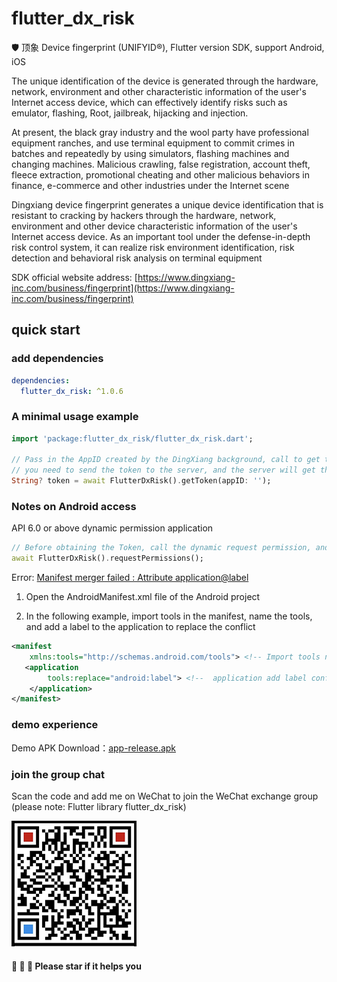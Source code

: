 # flutter\_dx_risk

🛡 顶象 Device fingerprint (UNIFYID®), Flutter version SDK, support Android, iOS

The unique identification of the device is generated through the hardware, network, environment and other characteristic information of the user's Internet access device, which can effectively identify risks such as emulator, flashing, Root, jailbreak, hijacking and injection.

At present, the black gray industry and the wool party have professional equipment ranches, and use terminal equipment to commit crimes in batches and repeatedly by using simulators, flashing machines and changing machines. Malicious crawling, false registration, account theft, fleece extraction, promotional cheating and other malicious behaviors in finance, e-commerce and other industries under the Internet scene

Dingxiang device fingerprint generates a unique device identification that is resistant to cracking by hackers through the hardware, network, environment and other device characteristic information of the user's Internet access device. As an important tool under the defense-in-depth risk control system, it can realize risk environment identification, risk detection and behavioral risk analysis on terminal equipment


SDK official website address:
[https://www.dingxiang-inc.com/business/fingerprint](https://www.dingxiang-inc.com/business/fingerprint)



## quick start

### add dependencies
``` yaml
dependencies:
  flutter_dx_risk: ^1.0.6
```


### A minimal usage example

``` dart
import 'package:flutter_dx_risk/flutter_dx_risk.dart';

// Pass in the AppID created by the DingXiang background, call to get the device fingerprint Token, 
// you need to send the token to the server, and the server will get the device fingerprint, device risk and other information
String? token = await FlutterDxRisk().getToken(appID: '');

```

### Notes on Android access

API 6.0 or above dynamic permission application

``` dart
// Before obtaining the Token, call the dynamic request permission, and the obtained risk information will be more accurate
await FlutterDxRisk().requestPermissions();

```

Error: [Manifest merger failed : Attribute application@label](https://blog.csdn.net/weixin_44720673/article/details/120200655)

1. Open the AndroidManifest.xml file of the Android project

2. In the following example, import tools in the manifest, name the tools, and add a label to the application to replace the conflict

``` xml
<manifest 
    xmlns:tools="http://schemas.android.com/tools"> <!-- Import tools name in manifest -->
   <application
        tools:replace="android:label"> <!--  application add label conflict replace -->
    </application>
</manifest>    

```




### demo experience
Demo APK Download：[app-release.apk](https://github.com/fengerwoo/flutter_dx_risk/raw/main/example/app-release.apk)


### join the group chat
Scan the code and add me on WeChat to join the WeChat exchange group (please note: Flutter library flutter\_dx_risk)

<img src="https://github.com/fengerwoo/easy_anim/raw/main/doc/assets/wechat_qr.jpg" width="200" >

#### 🤗 🤗 🤗 Please star if it helps you